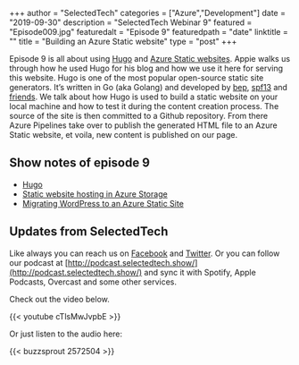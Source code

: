 +++
author = "SelectedTech"
categories = ["Azure","Development"]
date = "2019-09-30"
description = "SelectedTech Webinar 9"
featured = "Episode009.jpg"
featuredalt = "Episode 9"
featuredpath = "date"
linktitle = ""
title = "Building an Azure Static website"
type = "post"
+++

Episode 9 is all about using [Hugo](https://gohugo.io/) and [Azure Static websites](https://docs.microsoft.com/en-us/azure/storage/blobs/storage-blob-static-website). Appie walks us through how he used Hugo for his blog and how we use it here for serving this website. Hugo is one of the most popular open-source static site generators. It’s written in Go (aka Golang) and developed by [bep](https://github.com/bep), [spf13](https://github.com/spf13) and [friends](https://github.com/gohugoio/hugo/graphs/contributors). We talk about how Hugo is used to build a static website on your local machine and how to test it during the content creation process. The source of the site is then committed to a Github repository. From there Azure Pipelines take over to publish the generated HTML file to an Azure Static website, et voila, new content is published on our page.

## Show notes of episode 9

- [Hugo](https://dev.botframework.com/)
- [Static website hosting in Azure Storage](https://github.com/SharePoint/sp-dev-fx-webparts)
- [Migrating WordPress to an Azure Static Site](https://www.cloudappie.nl/migrating-wordpress-to-azure-static-site/)

## Updates from SelectedTech

Like always you can reach us on [Facebook](https://www.facebook.com/SelectedTechPage/) and [Twitter](https://twitter.com/selectedtech). Or you can follow our podcast at [http://podcast.selectedtech.show/](http://podcast.selectedtech.show/) and sync it with Spotify, Apple Podcasts, Overcast and some other services.

Check out the video below.

{{< youtube cTlsMwJvpbE >}}

Or just listen to the audio here:

{{< buzzsprout 2572504 >}}
